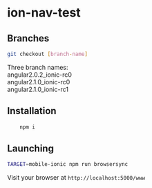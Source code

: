 # ion-nav-test


## Branches

```sh
git checkout [branch-name]
```

Three branch names: </br>
angular2.0.2_ionic-rc0 </br>
angular2.1.0_ionic-rc0 </br>
angular2.1.0_ionic-rc1 </br>

## Installation
```sh
	npm i
```

## Launching
```sh
TARGET=mobile-ionic npm run browsersync
```
Visit your browser at `http://localhost:5000/www`



